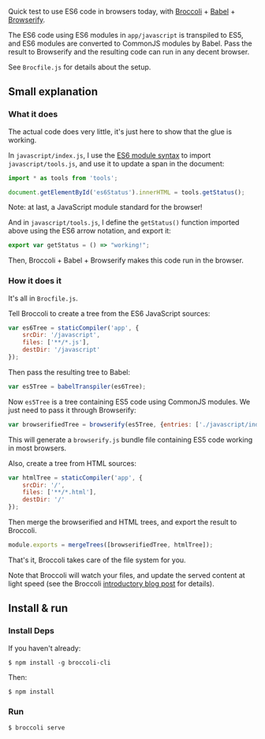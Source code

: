 Quick test to use ES6 code in browsers today, with [Broccoli][b] + [Babel][s] +
[Browserify][r].

The ES6 code using ES6 modules in `app/javascript` is transpiled to ES5, and
ES6 modules are converted to CommonJS modules by Babel. Pass the result to
Browserify and the resulting code can run in any decent browser.

See `Brocfile.js` for details about the setup.

## Small explanation

### What it does

The actual code does very little, it's just here to show that the glue is working.

In `javascript/index.js`, I use the [ES6 module syntax][m] to import
`javascript/tools.js`, and use it to update a span in the document:

```javascript
import * as tools from 'tools';

document.getElementById('es6Status').innerHTML = tools.getStatus();
```

Note: at last, a JavaScript module standard for the browser!

And in `javascript/tools.js`, I define the `getStatus()` function imported
above using the ES6 arrow notation, and export it:

```javascript
export var getStatus = () => "working!";
```

Then, Broccoli + Babel + Browserify makes this code run in the browser.

### How it does it

It's all in `Brocfile.js`.

Tell Broccoli to create a tree from the ES6 JavaScript sources:

```javascript
var es6Tree = staticCompiler('app', {
    srcDir: '/javascript',
    files: ['**/*.js'],
    destDir: '/javascript'
});
```

Then pass the resulting tree to Babel:

```javascript
var es5Tree = babelTranspiler(es6Tree);
```

Now `es5Tree` is a tree containing ES5 code using CommonJS modules. We just
need to pass it through Browserify:

```javascript
var browserifiedTree = browserify(es5Tree, {entries: ['./javascript/index.js']});
```

This will generate a `browserify.js` bundle file containing ES5 code working in
most browsers.

Also, create a tree from HTML sources:

```javascript
var htmlTree = staticCompiler('app', {
    srcDir: '/',
    files: ['**/*.html'],
    destDir: '/'
});
```

Then merge the browserified and HTML trees, and export the result to Broccoli.

```javascript
module.exports = mergeTrees([browserifiedTree, htmlTree]);
```

That's it, Broccoli takes care of the file system for you.

Note that Broccoli will watch your files, and update the served content at
light speed (see the Broccoli [introductory blog post][i] for details).

## Install & run

### Install Deps

If you haven't already:

    $ npm install -g broccoli-cli

Then:

    $ npm install

### Run

    $ broccoli serve


[b]: https://github.com/broccolijs/broccoli
[i]: http://www.solitr.com/blog/2014/02/broccoli-first-release/
[m]: http://www.2ality.com/2014/09/es6-modules-final.html
[r]: http://browserify.org/
[s]: http://babeljs.io
